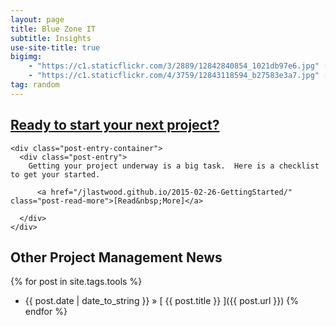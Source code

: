 ```yaml
---
layout: page
title: Blue Zone IT
subtitle: Insights 
use-site-title: true
bigimg:
    - "https://c1.staticflickr.com/3/2889/12842840854_1021db97e6.jpg" : "The Thinking Bull, Barcelona, 2012"
    - "https://c1.staticflickr.com/4/3759/12843118594_b27583e3a7.jpg" : "Laborinth Park, Barcelona, 2012"
tag: random
---
```


 <article class="post-preview">
    <a href="/jlastwood.github.io/2015-02-26-GettingStarted/">
	  <h2 class="post-title">Ready to start your next project?</h2>
    </a>

    <div class="post-entry-container">
      <div class="post-entry">
        Getting your project underway is a big task.  Here is a checklist to get your started.
             
          <a href="/jlastwood.github.io/2015-02-26-GettingStarted/" class="post-read-more">[Read&nbsp;More]</a>
        
      </div>
    </div>

   </article>
 
## Other Project Management News

{% for post in site.tags.tools  %}
  * {{ post.date | date_to_string }} &raquo; [ {{ post.title }} ]({{ post.url }})
{% endfor %}
